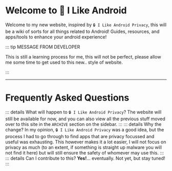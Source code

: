 # Welcome to **📱 I Like Android**

Welcome to my new website, inspired by `🔒 I Like Android Privacy`, this will be a wiki of sorts for all things related to Android! Guides, resources, and apps/tools to enhance your android experience!

::: tip MESSAGE FROM DEVELOPER

This is still a learning process for me, this will not be perfect, please allow me some time to get used to this new.. style of website.

:::

---

# Frequently Asked Questions

::: details What will happen to `🔒 I Like Android Privacy`?
The website will still be available for now, and you can also view all the previous stuff moved over to this site in the `ARCHIVE` section on the sidebar.
:::
::: details Why the change?
In my opinion, `🔒 I Like Android Privacy` was a good idea, but the process I had to go through to find apps that are privacy focussed and useful was exhausting. This however makes it a lot easier, I will not focus on privacy as much (to an extent, if something is straight up malware you will not find it here) but will still ensure the safety of whomever may use this.
:::
::: details Can I contribute to this?
**Yes!**... eventually. Not yet, but stay tuned!
:::